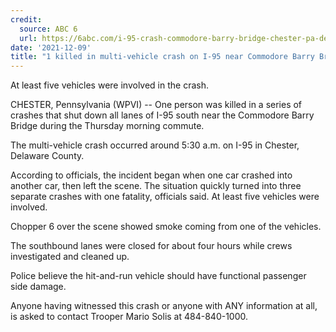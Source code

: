 ```yaml
---
credit:
  source: ABC 6
  url: https://6abc.com/i-95-crash-commodore-barry-bridge-chester-pa-delaware-county/11315095/
date: '2021-12-09'
title: "1 killed in multi-vehicle crash on I-95 near Commodore Barry Bridge in Delco"
---
```

At least five vehicles were involved in the crash.

CHESTER, Pennsylvania (WPVI) -- One person was killed in a series of crashes that shut down all lanes of I-95 south near the Commodore Barry Bridge during the Thursday morning commute.

The multi-vehicle crash occurred around 5:30 a.m. on I-95 in Chester, Delaware County.

According to officials, the incident began when one car crashed into another car, then left the scene. The situation quickly turned into three separate crashes with one fatality, officials said. At least five vehicles were involved.

Chopper 6 over the scene showed smoke coming from one of the vehicles.

The southbound lanes were closed for about four hours while crews investigated and cleaned up.

Police believe the hit-and-run vehicle should have functional passenger side damage.

Anyone having witnessed this crash or anyone with ANY information at all, is asked to contact Trooper Mario Solis at 484-840-1000.
